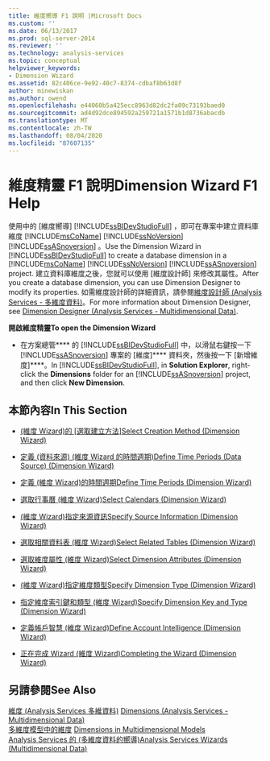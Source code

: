 ```yaml
---
title: 維度嚮導 F1 說明 |Microsoft Docs
ms.custom: ''
ms.date: 06/13/2017
ms.prod: sql-server-2014
ms.reviewer: ''
ms.technology: analysis-services
ms.topic: conceptual
helpviewer_keywords:
- Dimension Wizard
ms.assetid: 82c406ce-9e92-40c7-8374-cdbaf8b63d8f
author: minewiskan
ms.author: owend
ms.openlocfilehash: e44060b5a425ecc8963d82dc2fa09c73193baed0
ms.sourcegitcommit: ad4d92dce894592a259721a1571b1d8736abacdb
ms.translationtype: MT
ms.contentlocale: zh-TW
ms.lasthandoff: 08/04/2020
ms.locfileid: "87607135"
---
```

# <a name="dimension-wizard-f1-help"></a><span data-ttu-id="16ada-102">維度精靈 F1 說明</span><span class="sxs-lookup"><span data-stu-id="16ada-102">Dimension Wizard F1 Help</span></span>
  <span data-ttu-id="16ada-103">使用中的 [維度嚮導] [!INCLUDE[ssBIDevStudioFull](../includes/ssbidevstudiofull-md.md)] ，即可在專案中建立資料庫維度 [!INCLUDE[msCoName](../includes/msconame-md.md)] [!INCLUDE[ssNoVersion](../includes/ssnoversion-md.md)] [!INCLUDE[ssASnoversion](../includes/ssasnoversion-md.md)] 。</span><span class="sxs-lookup"><span data-stu-id="16ada-103">Use the Dimension Wizard in [!INCLUDE[ssBIDevStudioFull](../includes/ssbidevstudiofull-md.md)] to create a database dimension in a [!INCLUDE[msCoName](../includes/msconame-md.md)] [!INCLUDE[ssNoVersion](../includes/ssnoversion-md.md)] [!INCLUDE[ssASnoversion](../includes/ssasnoversion-md.md)] project.</span></span> <span data-ttu-id="16ada-104">建立資料庫維度之後，您就可以使用 [維度設計師] 來修改其屬性。</span><span class="sxs-lookup"><span data-stu-id="16ada-104">After you create a database dimension, you can use Dimension Designer to modify its properties.</span></span> <span data-ttu-id="16ada-105">如需維度設計師的詳細資訊，請參閱[維度設計師 &#40;Analysis Services - 多維度資料&#41;](dimension-designer-analysis-services-multidimensional-data.md)。</span><span class="sxs-lookup"><span data-stu-id="16ada-105">For more information about Dimension Designer, see [Dimension Designer &#40;Analysis Services - Multidimensional Data&#41;](dimension-designer-analysis-services-multidimensional-data.md).</span></span>  
  
 <span data-ttu-id="16ada-106">**開啟維度精靈**</span><span class="sxs-lookup"><span data-stu-id="16ada-106">**To open the Dimension Wizard**</span></span>  
  
-   <span data-ttu-id="16ada-107">在方案總管\*\*\*\* 的 [!INCLUDE[ssBIDevStudioFull](../includes/ssbidevstudiofull-md.md)] 中，以滑鼠右鍵按一下 [!INCLUDE[ssASnoversion](../includes/ssasnoversion-md.md)] 專案的 [維度]\*\*\*\* 資料夾，然後按一下 [新增維度]\*\*\*\*。</span><span class="sxs-lookup"><span data-stu-id="16ada-107">In [!INCLUDE[ssBIDevStudioFull](../includes/ssbidevstudiofull-md.md)], in **Solution Explorer**, right-click the **Dimensions** folder for an [!INCLUDE[ssASnoversion](../includes/ssasnoversion-md.md)] project, and then click **New Dimension**.</span></span>  
  
## <a name="in-this-section"></a><span data-ttu-id="16ada-108">本節內容</span><span class="sxs-lookup"><span data-stu-id="16ada-108">In This Section</span></span>  
  
-   <span data-ttu-id="16ada-109">[&#40;維度 Wizard&#41;的 [選取建立方法]](select-creation-method-dimension-wizard.md)</span><span class="sxs-lookup"><span data-stu-id="16ada-109">[Select Creation Method &#40;Dimension Wizard&#41;](select-creation-method-dimension-wizard.md)</span></span>  
  
-   [<span data-ttu-id="16ada-110">定義 &#40;資料來源&#41; &#40;維度 Wizard 的時間週期&#41;</span><span class="sxs-lookup"><span data-stu-id="16ada-110">Define Time Periods &#40;Data Source&#41; &#40;Dimension Wizard&#41;</span></span>](define-time-periods-data-source-dimension-wizard.md)  
  
-   [<span data-ttu-id="16ada-111">定義 &#40;維度 Wizard&#41;的時間週期</span><span class="sxs-lookup"><span data-stu-id="16ada-111">Define Time Periods &#40;Dimension Wizard&#41;</span></span>](define-time-periods-dimension-wizard.md)  
  
-   [<span data-ttu-id="16ada-112">選取行事曆 &#40;維度 Wizard&#41;</span><span class="sxs-lookup"><span data-stu-id="16ada-112">Select Calendars &#40;Dimension Wizard&#41;</span></span>](select-calendars-dimension-wizard.md)  
  
-   [<span data-ttu-id="16ada-113">&#40;維度 Wizard&#41;指定來源資訊</span><span class="sxs-lookup"><span data-stu-id="16ada-113">Specify Source Information &#40;Dimension Wizard&#41;</span></span>](specify-source-information-dimension-wizard.md)  
  
-   [<span data-ttu-id="16ada-114">選取相關資料表 &#40;維度 Wizard&#41;</span><span class="sxs-lookup"><span data-stu-id="16ada-114">Select Related Tables &#40;Dimension Wizard&#41;</span></span>](select-related-tables-dimension-wizard.md)  
  
-   [<span data-ttu-id="16ada-115">選取維度屬性 &#40;維度 Wizard&#41;</span><span class="sxs-lookup"><span data-stu-id="16ada-115">Select Dimension Attributes &#40;Dimension Wizard&#41;</span></span>](select-dimension-attributes-dimension-wizard.md)  
  
-   [<span data-ttu-id="16ada-116">&#40;維度 Wizard&#41;指定維度類型</span><span class="sxs-lookup"><span data-stu-id="16ada-116">Specify Dimension Type &#40;Dimension Wizard&#41;</span></span>](specify-dimension-type-dimension-wizard.md)  
  
-   [<span data-ttu-id="16ada-117">指定維度索引鍵和類型 &#40;維度 Wizard&#41;</span><span class="sxs-lookup"><span data-stu-id="16ada-117">Specify Dimension Key and Type &#40;Dimension Wizard&#41;</span></span>](specify-dimension-key-and-type-dimension-wizard.md)  
  
-   [<span data-ttu-id="16ada-118">定義帳戶智慧 &#40;維度 Wizard&#41;</span><span class="sxs-lookup"><span data-stu-id="16ada-118">Define Account Intelligence &#40;Dimension Wizard&#41;</span></span>](define-account-intelligence-dimension-wizard.md)  
  
-   [<span data-ttu-id="16ada-119">正在完成 Wizard &#40;維度 Wizard&#41;</span><span class="sxs-lookup"><span data-stu-id="16ada-119">Completing the Wizard &#40;Dimension Wizard&#41;</span></span>](completing-the-wizard-dimension-wizard.md)  
  
## <a name="see-also"></a><span data-ttu-id="16ada-120">另請參閱</span><span class="sxs-lookup"><span data-stu-id="16ada-120">See Also</span></span>  
 <span data-ttu-id="16ada-121">[維度 &#40;Analysis Services 多維資料&#41;](multidimensional-models-olap-logical-dimension-objects/dimensions-analysis-services-multidimensional-data.md) </span><span class="sxs-lookup"><span data-stu-id="16ada-121">[Dimensions &#40;Analysis Services - Multidimensional Data&#41;](multidimensional-models-olap-logical-dimension-objects/dimensions-analysis-services-multidimensional-data.md) </span></span>  
 <span data-ttu-id="16ada-122">[多維度模型中的維度](multidimensional-models/dimensions-in-multidimensional-models.md) </span><span class="sxs-lookup"><span data-stu-id="16ada-122">[Dimensions in Multidimensional Models](multidimensional-models/dimensions-in-multidimensional-models.md) </span></span>  
 [<span data-ttu-id="16ada-123">Analysis Services 的 &#40;多維度資料的嚮導&#41;</span><span class="sxs-lookup"><span data-stu-id="16ada-123">Analysis Services Wizards &#40;Multidimensional Data&#41;</span></span>](analysis-services-wizards-multidimensional-data.md)  
  
  
